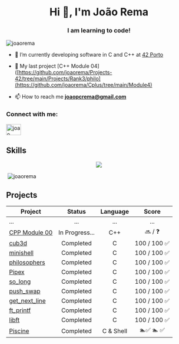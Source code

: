 <h1 align="center">Hi 👋, I'm João Rema</h1>
<h3 align="center">I am learning to code!</h3>

<p align="left"> <img src="https://komarev.com/ghpvc/?username=joaorema&label=Profile%20views&color=0e75b6&style=flat" alt="joaorema" /> </p>

- 🔭 I’m currently developing software in C and C++ at [42 Porto](https://www.42porto.com/pt/)

- 🌱 My last project [C++ Module 04]([https://github.com/joaorema/Projects-42/tree/main/Projects/Rank3/philo](https://github.com/joaorema/Cplus/tree/main/Module4)

- 📫 How to reach me **joaopcrema@gmail.com**


<h3 align="left">Connect with me:</h3>
<p align="left">
<a href="https://linkedin.com/in/joao rema" target="blank"><img align="center" src="https://raw.githubusercontent.com/rahuldkjain/github-profile-readme-generator/master/src/images/icons/Social/linked-in-alt.svg" alt="joao rema" height="30" width="40" /></a>
</p>

## Skills

<div align="center">
  <a href="https://skillicons.dev">
    <img src="https://skillicons.dev/icons?i=linux,bash,c,cpp,vscode,vim,git,github,notion, python, sql" />
  </a>
</div>



<p>&nbsp;<img align="center" src="https://github-readme-stats.vercel.app/api?username=joaorema&show_icons=true&locale=en" alt="joaorema" /></p>


## Projects

| Project | Status   | Language | Score |
| ---- | :--: | :--: | :--: |
| ... | ... | ... | ... | ... |
| [CPP Module 00](https://github.com/joaorema/Cplus/tree/main/Module0) | In Progress... | C++       |  :soon: / :question: |
| [cub3d](https://github.com/joaorema/cub3d) | Completed | C       |  100 / 100 :white_check_mark: |
| [minishell](https://github.com/joaorema/Minishell) | Completed | C       | 100 / 100 :white_check_mark: |
| [philosophers](https://github.com/joaorema/Projects-42/tree/main/Projects/Rank3/philo) | Completed | C       | 100 / 100 :white_check_mark: |
| [Pipex](https://github.com/joaorema/Projects-42/tree/main/Projects/Rank2/Pipex) | Completed | C       |   100 / 100 :white_check_mark: |
| [so_long](https://github.com/joaorema/Projects-42/tree/main/Projects/Rank2/So_Long) | Completed | C       | 100 / 100 :white_check_mark: |
| [push_swap](https://github.com/joaorema/Projects-42/tree/main/Projects/Rank2/Push_swap) | Completed | C       | 100 / 100 :white_check_mark: |
| [get_next_line](https://github.com/joaorema/Projects-42/tree/main/Projects/Rank1/Get_next_line) | Completed | C        | 100 / 100 :white_check_mark: |
| [ft_printf](hhttps://github.com/joaorema/Projects-42/tree/main/Projects/Rank1/ft_printf) | Completed | C        | 100 / 100 :white_check_mark: |
| [libft](https://github.com/joaorema/Projects-42/tree/main/Projects/Rank0) | Completed | C        | 100 / 100  :white_check_mark: |
| [Piscine](https://github.com/joaorema/Pescine-42) | Completed | C & Shell       | :swimmer::white_check_mark: :swimmer: :white_check_mark: |
